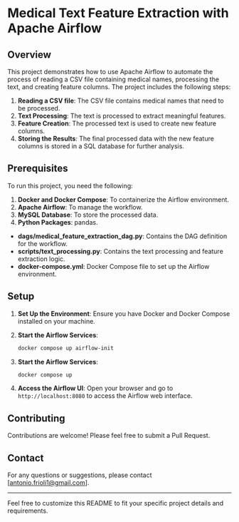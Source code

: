 # Medical Text Feature Extraction with Apache Airflow

## Overview

This project demonstrates how to use Apache Airflow to automate the process of reading a CSV file containing medical names, processing the text, and creating feature columns. The project includes the following steps:

1. **Reading a CSV file**: The CSV file contains medical names that need to be processed.
2. **Text Processing**: The text is processed to extract meaningful features.
3. **Feature Creation**: The processed text is used to create new feature columns.
4. **Storing the Results**: The final processed data with the new feature columns is stored in a SQL database for further analysis.

## Prerequisites

To run this project, you need the following:

1. **Docker and Docker Compose**: To containerize the Airflow environment.
2. **Apache Airflow**: To manage the workflow.
3. **MySQL Database**: To store the processed data.
4. **Python Packages**: pandas.



- **dags/medical_feature_extraction_dag.py**: Contains the DAG definition for the workflow.
- **scripts/text_processing.py**: Contains the text processing and feature extraction logic.
- **docker-compose.yml**: Docker Compose file to set up the Airflow environment.

## Setup



1. **Set Up the Environment**:
    Ensure you have Docker and Docker Compose installed on your machine.

2. **Start the Airflow Services**:
    ```sh
    docker compose up airflow-init
    ```

3. **Start the Airflow Services**:
    ```sh
    docker compose up 
    ```

4. **Access the Airflow UI**:
    Open your browser and go to `http://localhost:8080` to access the Airflow web interface.



## Contributing

Contributions are welcome! Please feel free to submit a Pull Request.

## Contact

For any questions or suggestions, please contact [antonio.frioli1@gmail.com].

---

Feel free to customize this README to fit your specific project details and requirements.